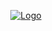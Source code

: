 
<p align="center">
  <a href="" title="Click to visit the documentation!">
    <img src="https://cdn.discordapp.com/attachments/995930920576090216/1012150896865583227/carrd.png" alt="Logo">
  </a>
    <br />
    <br />
